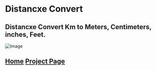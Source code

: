 # Distancxe Convert
## Distancxe Convert Km to Meters, Centimeters, inches, Feet.
![Image](https://lh3.googleusercontent.com/pw/AJFCJaWVpo_c7p6NyhDnWMxu3ml37JXG5tOgcTdpfwyvpglVNyPr8BQWzxU9KUJzuTFbj5IBXWSZDsKLKFjgx-l1LtbCnx5dJWNLlRlCAeR9FHgU1Z1t_sH4StZmwkABK5F-r4mICnqe37VhpXyFK57o1Me98gX1NC6tvmdF3owWAx4SXPnIqndoQtpwQzbuQm0w4nrSk8R_s3T2JO6b5GA7b7rMl9fG2N2DCVFOtAceSjLzJtaMqtlL-HlqahFmA7JpfgUB-pN8bsPyTsrPWSx8C-GV5VK2gSRhuML-LBMMbxp7GFXvXXNZcXaD9PZCKXJ9N4jmC32AXDO6UdcoJ_cUDo1LW7OUbVbKcJ6-LQjfDmMXQ004yTtSBeKBovKjwrrqeR9Sczlg5Nv3jn4pcfW4-EYplnQZ2Iqp4ifG645vHCZ9V3gNl9W9iZ0W6KNbEmWoDsxVk7gZy7OQPgJUO7Zjzd2ipIrcAoH7RnMA8l0HA_N2DKtRtce8VUieoHdsLbB4ZaD2sGlrBaLeb0QVl0qCp43UChwqE0qAlD9XWbcsJUT5a1jBaRHnfaEx_tBDD37JfmMAyL_VHkp7uAmBvPVDR5bGgbPkUPMYFo42erVttoqr36qMcdBg2ew7t5GA8lTNaKB80nvNy88Mh6J_SRx62qgmKMcllw4ibprAIGL1mNrioB5RDf-uedxPG3_nkg8mLdtNi2f_Yp_CLBndlLuDTA0Nwy69Rr10SyAfor2jbFudeqgzGGpvNm3OYNV67zhQLsmtbq_bjjoZ4cG4T5BsgguRveT6whMtDcu1fapVuEseZ38J91_eg5zn__MVQONy6YQsoOthYvw99XTby09i30NbzLnqJqGeCfHm1l0Yg76apMf6wwdB43vx8LsnTvYeNTaP67opuOfXMEFDcrR9dA=w320-h665-s-no?authuser=0)
## [Home](https://github.com/pknatic) [Project Page](https://github.com/pknatic/Android/tree/master)
